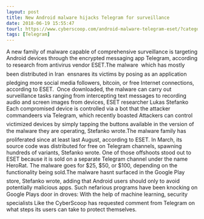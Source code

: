 ```yaml
---
layout: post
title: New Android malware hijacks Telegram for surveillance
date: 2018-06-19 15:55:47
tourl: https://www.cyberscoop.com/android-malware-telegram-eset/?category_news=technology
tags: [Telegram]
---
```

A new family of malware capable of comprehensive surveillance is targeting Android devices through the encrypted messaging app Telegram, according to research from antivirus vendor ESET.The malware  which has mostly been distributed in Iran  ensnares its victims by posing as an application pledging more social media followers, bitcoin, or free Internet connections, according to ESET.  Once downloaded, the malware can carry out surveillance tasks ranging from intercepting text messages to recording audio and screen images from devices, ESET researcher Lukas Stefanko Each compromised device is controlled via a bot that the attacker commandeers via Telegram, which recently boasted Attackers can control victimized devices by simply tapping the buttons available in the version of the malware they are operating, Stefanko wrote.The malware family has proliferated since at least last August, according to ESET. In March, its source code was distributed for free on Telegram channels, spawning hundreds of variants, Stefanko wrote. One of those offshoots stood out to ESET because it is sold on a separate Telegram channel under the name HeroRat. The malware goes for $25, $50, or $100, depending on the functionality being sold.The malware hasnt surfaced in the Google Play store, Stefanko wrote, adding that Android users should only to avoid potentially malicious apps. Such nefarious programs have been knocking on Google Plays door in droves: With the help of machine learning, security specialists Like the CyberScoop has requested comment from Telegram on what steps its users can take to protect themselves.